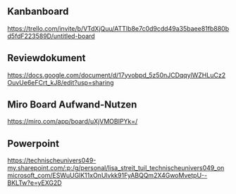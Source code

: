 ## Kanbanboard
https://trello.com/invite/b/VTdXjQuu/ATTIb8e7c0d9cdd49a35baee81fb880bd5fdF223589D/untitled-board

## Reviewdokument
https://docs.google.com/document/d/17yvobpd_5z50nJCDqqylWZHLuCz2OuvUe6eFCrt_kJ8/edit?usp=sharing

## Miro Board Aufwand-Nutzen
https://miro.com/app/board/uXjVMOBIPYk=/

## Powerpoint
https://technischeunivers049-my.sharepoint.com/:p:/g/personal/lisa_streit_tuil_technischeunivers049_onmicrosoft_com/ESWuUGlK11xOnUlvkk91FyABQQm2X4GwoMvetpU--BKLTw?e=yEXG2D
